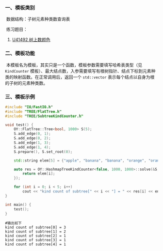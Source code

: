### 一、模板类别

​	数据结构：子树元素种类数查询表

​	练习题目：

1. [U41492 树上数颜色](https://www.luogu.com.cn/problem/U41492)

### 二、模板功能

​		本模板名为模板，其实只是一个函数，模板参数需要填写哈希表类型（见 `KindCounter` 模板）、最大结点数，入参需要填写有根树指针、结点下标到元素种类的映射函数。在正常调用后，返回一个 `std::vector` 表示每个结点以自身为根的子树的元素种类数。

### 三、模板示例

```c++
#include "IO/FastIO.h"
#include "TREE/FlatTree.h"
#include "TREE/SubtreeKindCounter.h"

void test() {
    OY::FlatTree::Tree<bool, 1000> S(5);
    S.add_edge(0, 1);
    S.add_edge(0, 2);
    S.add_edge(1, 3);
    S.add_edge(1, 4);
    S.prepare(), S.set_root(0);

    std::string elem[5] = {"apple", "banana", "banana", "orange", "orange"};

    auto res = OY::HashmapTreeKindCounter<false, 1000, 1000>::solve(&S, [&](int i) {
        return elem[i];
    });

    for (int i = 0; i < 5; i++)
        cout << "kind count of subtree[" << i << "] = " << res[i] << endl;
}

int main() {
    test();
}
```

```
#输出如下
kind count of subtree[0] = 3
kind count of subtree[1] = 2
kind count of subtree[2] = 1
kind count of subtree[3] = 1
kind count of subtree[4] = 1

```

